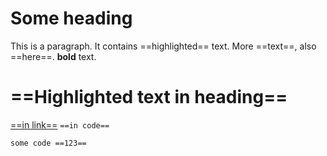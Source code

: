 # Some heading

This is a paragraph. It contains ==highlighted== text.
More ==text==, also ==here==.
**bold** text.

# ==Highlighted text in heading==

[==in link==](http://example.pt)
`==in code==`

```
some code ==123==
```
